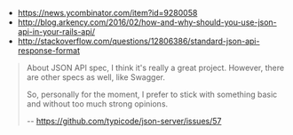 - https://news.ycombinator.com/item?id=9280058
- http://blog.arkency.com/2016/02/how-and-why-should-you-use-json-api-in-your-rails-api/
- http://stackoverflow.com/questions/12806386/standard-json-api-response-format

>About JSON API spec, I think it's really a great project. However, there are other specs as well, like Swagger.
>
>So, personally for the moment, I prefer to stick with something basic and without too much strong opinions.
>
>-- https://github.com/typicode/json-server/issues/57
